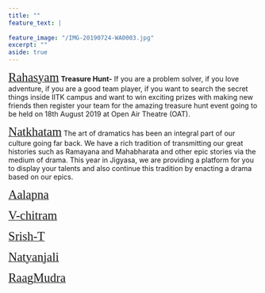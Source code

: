 ```yaml
---
title: ""
feature_text: |
  
feature_image: "/IMG-20190724-WA0003.jpg"
excerpt: ""
aside: true
---
```



[<span style="font-family:'Merriweather'; font-size:1.75em;">Rahasyam</span>](/events/iitk_quiz "A link")
**Treasure Hunt-** If you are a problem solver, if you love adventure, if you are a good team player, if you want to search the secret things inside IITK campus and want to win exciting prizes with making new friends then register your team for the amazing treasure hunt event going to be held on 18th August 2019 at Open Air Theatre (OAT).


[<span style="font-family:'Merriweather'; font-size:1.75em;">Natkhatam</span>](/events/drama "A link")
The art of dramatics has been an integral part of our culture going far back. We have a rich tradition of transmitting our great histories such as Ramayana and Mahabharata and other epic stories via the medium of drama. This year in Jigyasa, we are providing a platform for you to display your talents and also continue this tradition by enacting a drama based on our epics.

[<span style="font-family:'Merriweather'; font-size:1.75em;">Aalapna</span>](/events/singing "A link")


[<span style="font-family:'Merriweather'; font-size:1.75em;">V-chitram</span>](/events/video "A link")

[<span style="font-family:'Merriweather'; font-size:1.75em;">Srish-T</span>](/events/t_shirt_designing "A link")

[<span style="font-family:'Merriweather'; font-size:1.75em;">Natyanjali</span>](/events/dance "A link")

[<span style="font-family:'Merriweather'; font-size:1.75em;">RaagMudra</span>](/events/group_dance "A link")

